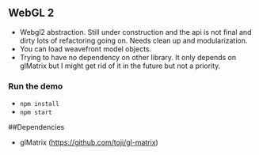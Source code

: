 
## WebGL 2

- Webgl2 abstraction. Still under construction and the api is not final and dirty lots of refactoring going on.
Needs  clean up and modularization.
- You can load weavefront model objects.
- Trying to have no dependency on other library. It only depends on glMatrix but I might get rid of it in the future but not a priority.

### Run the demo
- `npm install`
- `npm start`

##Dependencies

- glMatrix (https://github.com/toji/gl-matrix)